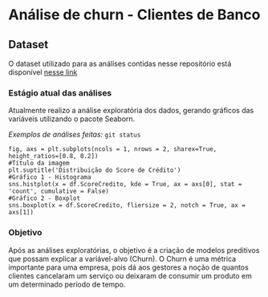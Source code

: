 # Análise de churn - Clientes de Banco 
## Dataset
O dataset utilizado para as análises contidas nesse repositório está disponível [nesse link](https://www.kaggle.com/datasets/mathchi/churn-for-bank-customers)
### Estágio atual das análises
Atualmente realizo a análise exploratória dos dados, gerando gráficos das variáveis utilizando o pacote Seaborn.

*Exemplos de análises feitas:*
`git status`


````#Criação dos subplots
fig, axs = plt.subplots(ncols = 1, nrows = 2, sharex=True, height_ratios=[0.8, 0.2])
#Título da imagem
plt.suptitle('Distribuição do Score de Crédito')
#Gráfico 1 - Histograma
sns.histplot(x = df.ScoreCredito, kde = True, ax = axs[0], stat = 'count', cumulative = False)
#Gráfico 2 - Boxplot
sns.boxplot(x = df.ScoreCredito, fliersize = 2, notch = True, ax = axs[1])
````

### Objetivo
Após as análises exploratórias, o objetivo é a criação de modelos preditivos que possam explicar a variável-alvo (Churn). O Churn é uma métrica importante para uma empresa, pois dá aos gestores a noção de quantos clientes cancelaram um serviço ou deixaram de consumir um produto em um determinado período de tempo.


